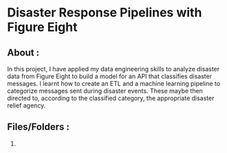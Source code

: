 # Disaster Response Pipelines with Figure Eight

## About :

In this project, I have applied my data engineering skills to analyze disaster 
data from Figure Eight to build a model for an API that classifies disaster 
messages. I learnt how to create an ETL and a machine learning pipeline to 
categorize messages sent during disaster events. These maybe then directed to,
according to the classified category, the appropriate disaster relief agency.

## Files/Folders :

1. 
